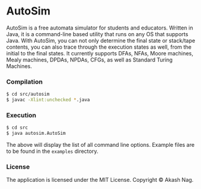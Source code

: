 AutoSim
=====================

AutoSim is a free automata simulator for students and educators. Written in Java, it is a command-line based utility that runs on any OS that supports Java. With AutoSim, you can not only determine the final state or stack/tape contents, you can also trace through the execution states as well, from the initial to the final states. It currently supports DFAs, NFAs, Moore machines, Mealy machines, DPDAs, NPDAs, CFGs, as well as Standard Turing Machines.

### Compilation

```bash
$ cd src/autosim
$ javac -Xlint:unchecked *.java
```

### Execution

```bash
$ cd src
$ java autosim.AutoSim
```

The above will display the list of all command line options. Example files are to be found in the `examples` directory.

### License

The application is licensed under the MIT License. Copyright &copy; Akash Nag.